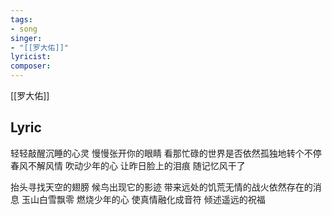 ```yaml
---
tags:
- song 
singer:
- "[[罗大佑]]"
lyricist:
composer:
---
```

[[罗大佑]]
## Lyric 
轻轻敲醒沉睡的心灵 慢慢张开你的眼睛
看那忙碌的世界是否依然孤独地转个不停
春风不解风情 吹动少年的心
让昨日脸上的泪痕 随记忆风干了

抬头寻找天空的翅膀 候鸟出现它的影迹
带来远处的饥荒无情的战火依然存在的消息
玉山白雪飘零 燃烧少年的心
使真情融化成音符 倾述遥远的祝福


